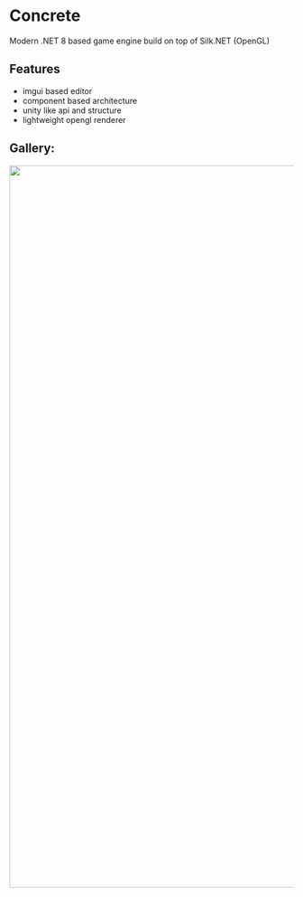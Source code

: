 # Concrete
Modern .NET 8 based game engine build on top of Silk.NET (OpenGL)

## Features

- imgui based editor
- component based architecture
- unity like api and structure
- lightweight opengl renderer

## Gallery:
<img width="1278" src="https://github.com/sjoerdev/concrete/assets/59654421/56dfb151-cc8e-4491-95cf-3084a0f812a8">
